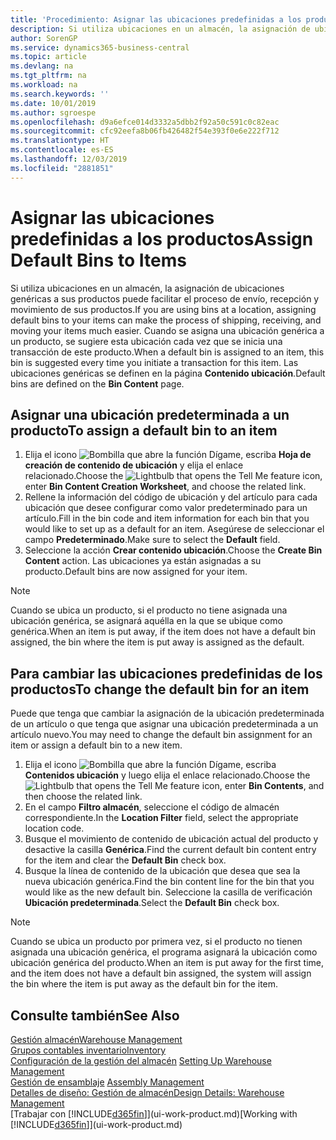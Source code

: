 ```yaml
---
title: 'Procedimiento: Asignar las ubicaciones predefinidas a los productos | Documentos de Microsoft'
description: Si utiliza ubicaciones en un almacén, la asignación de ubicaciones genéricas a sus productos puede facilitar el proceso de envío, recepción y movimiento de sus productos. Cuando se asigna una ubicación genérica a un producto, se sugiere esta ubicación cada vez que se inicia una transacción de este producto.
author: SorenGP
ms.service: dynamics365-business-central
ms.topic: article
ms.devlang: na
ms.tgt_pltfrm: na
ms.workload: na
ms.search.keywords: ''
ms.date: 10/01/2019
ms.author: sgroespe
ms.openlocfilehash: d9a6efce014d3332a5dbb2f92a50c591c0c82eac
ms.sourcegitcommit: cfc92eefa8b06fb426482f54e393f0e6e222f712
ms.translationtype: HT
ms.contentlocale: es-ES
ms.lasthandoff: 12/03/2019
ms.locfileid: "2881851"
---
```

# <a name="assign-default-bins-to-items"></a><span data-ttu-id="0030e-104">Asignar las ubicaciones predefinidas a los productos</span><span class="sxs-lookup"><span data-stu-id="0030e-104">Assign Default Bins to Items</span></span>
<span data-ttu-id="0030e-105">Si utiliza ubicaciones en un almacén, la asignación de ubicaciones genéricas a sus productos puede facilitar el proceso de envío, recepción y movimiento de sus productos.</span><span class="sxs-lookup"><span data-stu-id="0030e-105">If you are using bins at a location, assigning default bins to your items can make the process of shipping, receiving, and moving your items much easier.</span></span> <span data-ttu-id="0030e-106">Cuando se asigna una ubicación genérica a un producto, se sugiere esta ubicación cada vez que se inicia una transacción de este producto.</span><span class="sxs-lookup"><span data-stu-id="0030e-106">When a default bin is assigned to an item, this bin is suggested every time you initiate a transaction for this item.</span></span> <span data-ttu-id="0030e-107">Las ubicaciones genéricas se definen en la página **Contenido ubicación**.</span><span class="sxs-lookup"><span data-stu-id="0030e-107">Default bins are defined on the **Bin Content** page.</span></span>  

## <a name="to-assign-a-default-bin-to-an-item"></a><span data-ttu-id="0030e-108">Asignar una ubicación predeterminada a un producto</span><span class="sxs-lookup"><span data-stu-id="0030e-108">To assign a default bin to an item</span></span>
1.  <span data-ttu-id="0030e-109">Elija el icono ![Bombilla que abre la función Dígame](media/ui-search/search_small.png "Dígame qué desea hacer"), escriba **Hoja de creación de contenido de ubicación** y elija el enlace relacionado.</span><span class="sxs-lookup"><span data-stu-id="0030e-109">Choose the ![Lightbulb that opens the Tell Me feature](media/ui-search/search_small.png "Tell me what you want to do") icon, enter **Bin Content Creation Worksheet**, and choose the related link.</span></span>  
2.  <span data-ttu-id="0030e-110">Rellene la información del código de ubicación y del artículo para cada ubicación que desee configurar como valor predeterminado para un artículo.</span><span class="sxs-lookup"><span data-stu-id="0030e-110">Fill in the bin code and item information for each bin that you would like to set up as a default for an item.</span></span> <span data-ttu-id="0030e-111">Asegúrese de seleccionar el campo **Predeterminado**.</span><span class="sxs-lookup"><span data-stu-id="0030e-111">Make sure to select the **Default** field.</span></span>  
3.  <span data-ttu-id="0030e-112">Seleccione la acción **Crear contenido ubicación**.</span><span class="sxs-lookup"><span data-stu-id="0030e-112">Choose the **Create Bin Content** action.</span></span> <span data-ttu-id="0030e-113">Las ubicaciones ya están asignadas a su producto.</span><span class="sxs-lookup"><span data-stu-id="0030e-113">Default bins are now assigned for your item.</span></span>  

> [!NOTE]  
>  <span data-ttu-id="0030e-114">Cuando se ubica un producto, si el producto no tiene asignada una ubicación genérica, se asignará aquélla en la que se ubique como genérica.</span><span class="sxs-lookup"><span data-stu-id="0030e-114">When an item is put away, if the item does not have a default bin assigned, the bin where the item is put away is assigned as the default.</span></span>  

## <a name="to-change-the-default-bin-for-an-item"></a><span data-ttu-id="0030e-115">Para cambiar las ubicaciones predefinidas de los productos</span><span class="sxs-lookup"><span data-stu-id="0030e-115">To change the default bin for an item</span></span>  
<span data-ttu-id="0030e-116">Puede que tenga que cambiar la asignación de la ubicación predeterminada de un artículo o que tenga que asignar una ubicación predeterminada a un artículo nuevo.</span><span class="sxs-lookup"><span data-stu-id="0030e-116">You may need to change the default bin assignment for an item or assign a default bin to a new item.</span></span>    
1.  <span data-ttu-id="0030e-117">Elija el icono ![Bombilla que abre la función Dígame](media/ui-search/search_small.png "Dígame qué desea hacer"), escriba **Contenidos ubicación** y luego elija el enlace relacionado.</span><span class="sxs-lookup"><span data-stu-id="0030e-117">Choose the ![Lightbulb that opens the Tell Me feature](media/ui-search/search_small.png "Tell me what you want to do") icon, enter **Bin Contents**, and then choose the related link.</span></span>  
2.  <span data-ttu-id="0030e-118">En el campo **Filtro almacén**, seleccione el código de almacén correspondiente.</span><span class="sxs-lookup"><span data-stu-id="0030e-118">In the **Location Filter** field, select the appropriate location code.</span></span>  
3.  <span data-ttu-id="0030e-119">Busque el movimiento de contenido de ubicación actual del producto y desactive la casilla **Genérica**.</span><span class="sxs-lookup"><span data-stu-id="0030e-119">Find the current default bin content entry for the item and clear the **Default Bin** check box.</span></span>  
4.  <span data-ttu-id="0030e-120">Busque la línea de contenido de la ubicación que desea que sea la nueva ubicación genérica.</span><span class="sxs-lookup"><span data-stu-id="0030e-120">Find the bin content line for the bin that you would like as the new default bin.</span></span> <span data-ttu-id="0030e-121">Seleccione la casilla de verificación **Ubicación predeterminada**.</span><span class="sxs-lookup"><span data-stu-id="0030e-121">Select the **Default Bin** check box.</span></span>  

> [!NOTE]  
>  <span data-ttu-id="0030e-122">Cuando se ubica un producto por primera vez, si el producto no tienen asignada una ubicación genérica, el programa asignará la ubicación como ubicación genérica del producto.</span><span class="sxs-lookup"><span data-stu-id="0030e-122">When an item is put away for the first time, and the item does not have a default bin assigned, the system will assign the bin where the item is put away as the default bin for the item.</span></span>  

## <a name="see-also"></a><span data-ttu-id="0030e-123">Consulte también</span><span class="sxs-lookup"><span data-stu-id="0030e-123">See Also</span></span>  
[<span data-ttu-id="0030e-124">Gestión almacén</span><span class="sxs-lookup"><span data-stu-id="0030e-124">Warehouse Management</span></span>](warehouse-manage-warehouse.md)  
[<span data-ttu-id="0030e-125">Grupos contables inventario</span><span class="sxs-lookup"><span data-stu-id="0030e-125">Inventory</span></span>](inventory-manage-inventory.md)  
<span data-ttu-id="0030e-126">[Configuración de la gestión del almacén](warehouse-setup-warehouse.md)   </span><span class="sxs-lookup"><span data-stu-id="0030e-126">[Setting Up Warehouse Management](warehouse-setup-warehouse.md)   </span></span>  
<span data-ttu-id="0030e-127">[Gestión de ensamblaje](assembly-assemble-items.md)  </span><span class="sxs-lookup"><span data-stu-id="0030e-127">[Assembly Management](assembly-assemble-items.md)  </span></span>  
[<span data-ttu-id="0030e-128">Detalles de diseño: Gestión de almacén</span><span class="sxs-lookup"><span data-stu-id="0030e-128">Design Details: Warehouse Management</span></span>](design-details-warehouse-management.md)  
<span data-ttu-id="0030e-129">[Trabajar con [!INCLUDE[d365fin](includes/d365fin_md.md)]](ui-work-product.md)</span><span class="sxs-lookup"><span data-stu-id="0030e-129">[Working with [!INCLUDE[d365fin](includes/d365fin_md.md)]](ui-work-product.md)</span></span>
